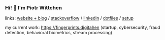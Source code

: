### Hi! 👋 I'm Piotr Wittchen

links:  [website + blog](https://wittchen.io/) / [stackoverflow](https://stackoverflow.com/users/1150795/piotr-wittchen) / [linkedin](https://www.linkedin.com/in/piotrwittchen/) / [dotfiles](https://github.com/pwittchen/dotfiles) / [setup](https://wittchen.io/setup/)

my current work: https://fingerprints.digital/en (startup, cybersecurity, fraud detection, behavioral biometrics, stream processing)
